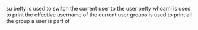 su betty is used to switch the current user to the user betty
whoami is used to print the effective username of the current user
groups is used to print all the group a user is part of 